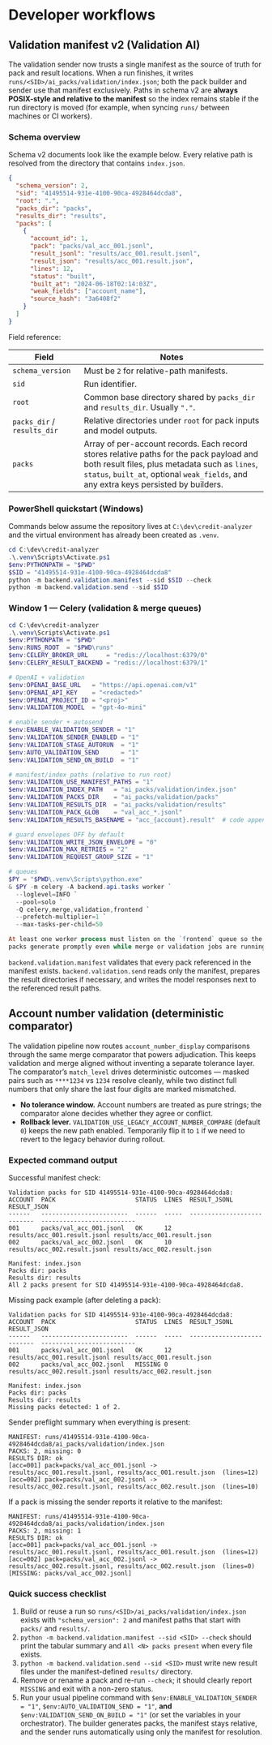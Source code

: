 # Developer workflows

## Validation manifest v2 (Validation AI)

The validation sender now trusts a single manifest as the source of truth for
pack and result locations. When a run finishes, it writes
`runs/<SID>/ai_packs/validation/index.json`; both the pack builder and sender
use that manifest exclusively. Paths in schema v2 are **always POSIX-style and
relative to the manifest** so the index remains stable if the run directory is
moved (for example, when syncing `runs/` between machines or CI workers).

### Schema overview

Schema v2 documents look like the example below. Every relative path is resolved
from the directory that contains `index.json`.

```json
{
  "schema_version": 2,
  "sid": "41495514-931e-4100-90ca-4928464dcda8",
  "root": ".",
  "packs_dir": "packs",
  "results_dir": "results",
  "packs": [
    {
      "account_id": 1,
      "pack": "packs/val_acc_001.jsonl",
      "result_jsonl": "results/acc_001.result.jsonl",
      "result_json": "results/acc_001.result.json",
      "lines": 12,
      "status": "built",
      "built_at": "2024-06-18T02:14:03Z",
      "weak_fields": ["account_name"],
      "source_hash": "3a6408f2"
    }
  ]
}
```

Field reference:

| Field | Notes |
| --- | --- |
| `schema_version` | Must be `2` for relative-path manifests. |
| `sid` | Run identifier. |
| `root` | Common base directory shared by `packs_dir` and `results_dir`. Usually `"."`. |
| `packs_dir` / `results_dir` | Relative directories under `root` for pack inputs and model outputs. |
| `packs` | Array of per-account records. Each record stores relative paths for the pack payload and both result files, plus metadata such as `lines`, `status`, `built_at`, optional `weak_fields`, and any extra keys persisted by builders. |

### PowerShell quickstart (Windows)

Commands below assume the repository lives at `C:\dev\credit-analyzer` and the
virtual environment has already been created as `.venv`.

```powershell
cd C:\dev\credit-analyzer
.\.venv\Scripts\Activate.ps1
$env:PYTHONPATH = "$PWD"
$SID = "41495514-931e-4100-90ca-4928464dcda8"
python -m backend.validation.manifest --sid $SID --check
python -m backend.validation.send --sid $SID
```

### Window 1 — Celery (validation & merge queues)

```powershell
cd C:\dev\credit-analyzer
.\.venv\Scripts\Activate.ps1
$env:PYTHONPATH = "$PWD"
$env:RUNS_ROOT  = "$PWD\runs"
$env:CELERY_BROKER_URL     = "redis://localhost:6379/0"
$env:CELERY_RESULT_BACKEND = "redis://localhost:6379/1"

# OpenAI + validation
$env:OPENAI_BASE_URL   = "https://api.openai.com/v1"
$env:OPENAI_API_KEY    = "<redacted>"
$env:OPENAI_PROJECT_ID = "<proj>"
$env:VALIDATION_MODEL  = "gpt-4o-mini"

# enable sender + autosend
$env:ENABLE_VALIDATION_SENDER = "1"
$env:VALIDATION_SENDER_ENABLED = "1"
$env:VALIDATION_STAGE_AUTORUN  = "1"
$env:AUTO_VALIDATION_SEND      = "1"
$env:VALIDATION_SEND_ON_BUILD  = "1"

# manifest/index paths (relative to run root)
$env:VALIDATION_USE_MANIFEST_PATHS = "1"
$env:VALIDATION_INDEX_PATH   = "ai_packs/validation/index.json"
$env:VALIDATION_PACKS_DIR    = "ai_packs/validation/packs"
$env:VALIDATION_RESULTS_DIR  = "ai_packs/validation/results"
$env:VALIDATION_PACK_GLOB    = "val_acc_*.jsonl"
$env:VALIDATION_RESULTS_BASENAME = "acc_{account}.result"  # code appends .jsonl

# guard envelopes OFF by default
$env:VALIDATION_WRITE_JSON_ENVELOPE = "0"
$env:VALIDATION_MAX_RETRIES = "2"
$env:VALIDATION_REQUEST_GROUP_SIZE = "1"

# queues
$PY = "$PWD\.venv\Scripts\python.exe"
& $PY -m celery -A backend.api.tasks worker `
  --loglevel=INFO `
  --pool=solo `
  -Q celery,merge,validation,frontend `
  --prefetch-multiplier=1 `
  --max-tasks-per-child=50

At least one worker process must listen on the `frontend` queue so the review
packs generate promptly even while merge or validation jobs are running.
```

`backend.validation.manifest` validates that every pack referenced in the
manifest exists. `backend.validation.send` reads only the manifest, prepares the
result directories if necessary, and writes the model responses next to the
referenced result paths.

## Account number validation (deterministic comparator)

The validation pipeline now routes `account_number_display` comparisons through
the same merge comparator that powers adjudication. This keeps validation and
merge aligned without inventing a separate tolerance layer. The comparator’s
`match_level` drives deterministic outcomes — masked pairs such as
`****1234` vs `1234` resolve cleanly, while two distinct full numbers that only
share the last four digits are marked mismatched.

- **No tolerance window.** Account numbers are treated as pure strings; the
  comparator alone decides whether they agree or conflict.
- **Rollback lever.** `VALIDATION_USE_LEGACY_ACCOUNT_NUMBER_COMPARE` (default
  `0`) keeps the new path enabled. Temporarily flip it to `1` if we need to
  revert to the legacy behavior during rollout.

### Expected command output

Successful manifest check:

```
Validation packs for SID 41495514-931e-4100-90ca-4928464dcda8:
ACCOUNT  PACK                      STATUS  LINES  RESULT_JSONL                 RESULT_JSON
------   ------------------------  ------  -----  ---------------------------  --------------------------
001      packs/val_acc_001.jsonl   OK      12     results/acc_001.result.jsonl results/acc_001.result.json
002      packs/val_acc_002.jsonl   OK      10     results/acc_002.result.jsonl results/acc_002.result.json

Manifest: index.json
Packs dir: packs
Results dir: results
All 2 packs present for SID 41495514-931e-4100-90ca-4928464dcda8.
```

Missing pack example (after deleting a pack):

```
Validation packs for SID 41495514-931e-4100-90ca-4928464dcda8:
ACCOUNT  PACK                      STATUS  LINES  RESULT_JSONL                 RESULT_JSON
------   ------------------------  ------  -----  ---------------------------  --------------------------
001      packs/val_acc_001.jsonl   OK      12     results/acc_001.result.jsonl results/acc_001.result.json
002      packs/val_acc_002.jsonl   MISSING 0      results/acc_002.result.jsonl results/acc_002.result.json

Manifest: index.json
Packs dir: packs
Results dir: results
Missing packs detected: 1 of 2.
```

Sender preflight summary when everything is present:

```
MANIFEST: runs/41495514-931e-4100-90ca-4928464dcda8/ai_packs/validation/index.json
PACKS: 2, missing: 0
RESULTS DIR: ok
[acc=001] pack=packs/val_acc_001.jsonl -> results/acc_001.result.jsonl, results/acc_001.result.json  (lines=12)
[acc=002] pack=packs/val_acc_002.jsonl -> results/acc_002.result.jsonl, results/acc_002.result.json  (lines=10)
```

If a pack is missing the sender reports it relative to the manifest:

```
MANIFEST: runs/41495514-931e-4100-90ca-4928464dcda8/ai_packs/validation/index.json
PACKS: 2, missing: 1
RESULTS DIR: ok
[acc=001] pack=packs/val_acc_001.jsonl -> results/acc_001.result.jsonl, results/acc_001.result.json  (lines=12)
[acc=002] pack=packs/val_acc_002.jsonl -> results/acc_002.result.jsonl, results/acc_002.result.json  (lines=0)  [MISSING: packs/val_acc_002.jsonl]
```

### Quick success checklist

1. Build or reuse a run so `runs/<SID>/ai_packs/validation/index.json` exists with `"schema_version": 2` and manifest paths that start with `packs/` and `results/`.
2. `python -m backend.validation.manifest --sid <SID> --check` should print the tabular summary and `All <N> packs present` when every file exists.
3. `python -m backend.validation.send --sid <SID>` must write new result files under the manifest-defined `results/` directory.
4. Remove or rename a pack and re-run `--check`; it should clearly report `MISSING` and exit with a non-zero status.
5. Run your usual pipeline command with `$env:ENABLE_VALIDATION_SENDER = "1"`, `$env:AUTO_VALIDATION_SEND = "1"`, **and** `$env:VALIDATION_SEND_ON_BUILD = "1"` (or set the variables in your orchestrator). The builder generates packs, the manifest stays relative, and the sender runs automatically using only the manifest for resolution.

